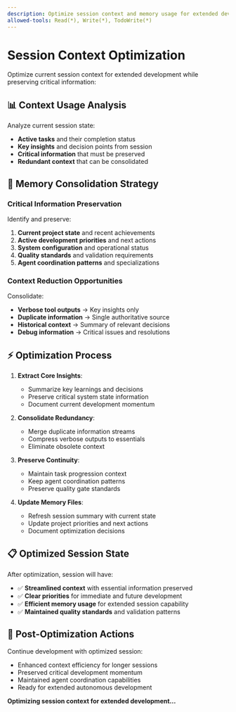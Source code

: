 ```yaml
---
description: Optimize session context and memory usage for extended development
allowed-tools: Read(*), Write(*), TodoWrite(*)
---
```


# Session Context Optimization

Optimize current session context for extended development while preserving critical information:

## 📊 **Context Usage Analysis**

Analyze current session state:
- **Active tasks** and their completion status
- **Key insights** and decision points from session
- **Critical information** that must be preserved
- **Redundant context** that can be consolidated

## 🧠 **Memory Consolidation Strategy**

### Critical Information Preservation
Identify and preserve:
1. **Current project state** and recent achievements
2. **Active development priorities** and next actions  
3. **System configuration** and operational status
4. **Quality standards** and validation requirements
5. **Agent coordination patterns** and specializations

### Context Reduction Opportunities
Consolidate:
- **Verbose tool outputs** → Key insights only
- **Duplicate information** → Single authoritative source
- **Historical context** → Summary of relevant decisions
- **Debug information** → Critical issues and resolutions

## ⚡ **Optimization Process**

1. **Extract Core Insights**:
   - Summarize key learnings and decisions
   - Preserve critical system state information
   - Document current development momentum

2. **Consolidate Redundancy**:
   - Merge duplicate information streams
   - Compress verbose outputs to essentials
   - Eliminate obsolete context

3. **Preserve Continuity**:
   - Maintain task progression context
   - Keep agent coordination patterns
   - Preserve quality gate standards

4. **Update Memory Files**:
   - Refresh session summary with current state
   - Update project priorities and next actions
   - Document optimization decisions

## 📋 **Optimized Session State**

After optimization, session will have:
- ✅ **Streamlined context** with essential information preserved
- ✅ **Clear priorities** for immediate and future development
- ✅ **Efficient memory usage** for extended session capability
- ✅ **Maintained quality standards** and validation patterns

## 🎯 **Post-Optimization Actions**

Continue development with optimized session:
- Enhanced context efficiency for longer sessions
- Preserved critical development momentum  
- Maintained agent coordination capabilities
- Ready for extended autonomous development

**Optimizing session context for extended development...**